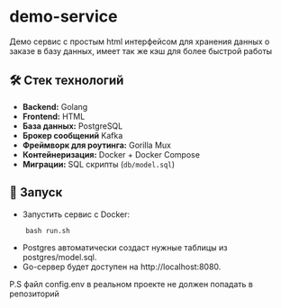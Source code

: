 # demo-service

Демо сервис c простым html интерфейсом для хранения данных о заказе в базу данных, имеет так же кэш для более быстрой работы

## 🛠 Стек технологий

- **Backend:** Golang  
- **Frontend:** HTML
- **База данных:** PostgreSQL  
- **Брокер сообщений** Kafka
- **Фреймворк для роутинга:** Gorilla Mux  
- **Контейнеризация:** Docker + Docker Compose  
- **Миграции:** SQL скрипты (`db/model.sql`)  

## 🐳 Запуск

- Запустить сервис с Docker:

```
    bash run.sh
```

- Postgres автоматически создаст нужные таблицы из postgres/model.sql.
- Go-сервер будет доступен на http://localhost:8080.


P.S файл config.env в реальном проекте не должен попадать в репозиторий